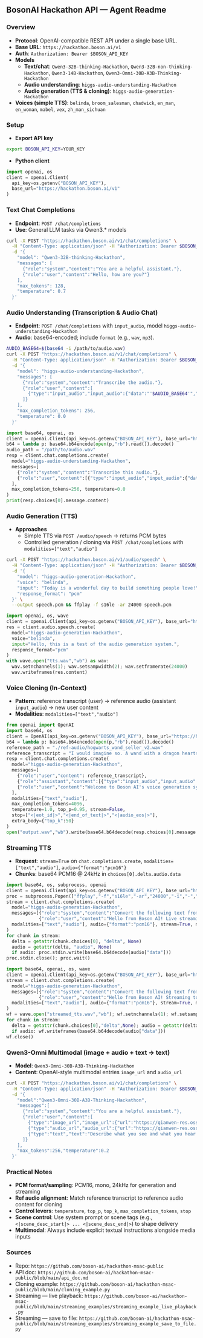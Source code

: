 ## BosonAI Hackathon API — Agent Readme

### Overview

- **Protocol**: OpenAI-compatible REST API under a single base URL.
- **Base URL**: `https://hackathon.boson.ai/v1`
- **Auth**: `Authorization: Bearer $BOSON_API_KEY`
- **Models**
  - **Text/chat**: `Qwen3-32B-thinking-Hackathon`, `Qwen3-32B-non-thinking-Hackathon`, `Qwen3-14B-Hackathon`, `Qwen3-Omni-30B-A3B-Thinking-Hackathon`
  - **Audio understanding**: `higgs-audio-understanding-Hackathon`
  - **Audio generation (TTS & cloning)**: `higgs-audio-generation-Hackathon`
- **Voices (simple TTS)**: `belinda`, `broom_salesman`, `chadwick`, `en_man`, `en_woman`, `mabel`, `vex`, `zh_man_sichuan`

### Setup

- **Export API key**
```bash
export BOSON_API_KEY=YOUR_KEY
```

- **Python client**
```python
import openai, os
client = openai.Client(
  api_key=os.getenv("BOSON_API_KEY"),
  base_url="https://hackathon.boson.ai/v1"
)
```

### Text Chat Completions

- **Endpoint**: `POST /chat/completions`
- **Use**: General LLM tasks via Qwen3.* models
```bash
curl -X POST "https://hackathon.boson.ai/v1/chat/completions" \
  -H "Content-Type: application/json" -H "Authorization: Bearer $BOSON_API_KEY" \
  -d '{
    "model": "Qwen3-32B-thinking-Hackathon",
    "messages": [
      {"role":"system","content":"You are a helpful assistant."},
      {"role":"user","content":"Hello, how are you?"}
    ],
    "max_tokens": 128,
    "temperature": 0.7
  }'
```

### Audio Understanding (Transcription & Audio Chat)

- **Endpoint**: `POST /chat/completions` with `input_audio`, model `higgs-audio-understanding-Hackathon`
- **Audio**: base64-encoded; include `format` (e.g., `wav`, `mp3`).
```bash
AUDIO_BASE64=$(base64 -i /path/to/audio.wav)
curl -X POST "https://hackathon.boson.ai/v1/chat/completions" \
  -H "Content-Type: application/json" -H "Authorization: Bearer $BOSON_API_KEY" \
  -d '{
    "model": "higgs-audio-understanding-Hackathon",
    "messages": [
      {"role":"system","content":"Transcribe the audio."},
      {"role":"user","content":[
        {"type":"input_audio","input_audio":{"data":"'$AUDIO_BASE64'","format":"wav"}}
      ]}
    ],
    "max_completion_tokens": 256,
    "temperature": 0.0
  }'
```

```python
import base64, openai, os
client = openai.Client(api_key=os.getenv("BOSON_API_KEY"), base_url="https://hackathon.boson.ai/v1")
b64 = lambda p: base64.b64encode(open(p,"rb").read()).decode()
audio_path = "/path/to/audio.wav"
resp = client.chat.completions.create(
  model="higgs-audio-understanding-Hackathon",
  messages=[
    {"role":"system","content":"Transcribe this audio."},
    {"role":"user","content":[{"type":"input_audio","input_audio":{"data": b64(audio_path), "format":"wav"}}]},
  ],
  max_completion_tokens=256, temperature=0.0
)
print(resp.choices[0].message.content)
```

### Audio Generation (TTS)

- **Approaches**
  - Simple TTS via `POST /audio/speech` → returns PCM bytes
  - Controlled generation / cloning via `POST /chat/completions` with `modalities=["text","audio"]`

```bash
curl -X POST "https://hackathon.boson.ai/v1/audio/speech" \
  -H "Content-Type: application/json" -H "Authorization: Bearer $BOSON_API_KEY" \
  -d '{
    "model": "higgs-audio-generation-Hackathon",
    "voice": "belinda",
    "input": "Today is a wonderful day to build something people love!",
    "response_format": "pcm"
  }' \
  --output speech.pcm && ffplay -f s16le -ar 24000 speech.pcm
```

```python
import openai, os, wave
client = openai.Client(api_key=os.getenv("BOSON_API_KEY"), base_url="https://hackathon.boson.ai/v1")
res = client.audio.speech.create(
  model="higgs-audio-generation-Hackathon",
  voice="belinda",
  input="Hello, this is a test of the audio generation system.",
  response_format="pcm"
)
with wave.open("tts.wav","wb") as wav:
  wav.setnchannels(1); wav.setsampwidth(2); wav.setframerate(24000)
  wav.writeframes(res.content)
```

### Voice Cloning (In-Context)

- **Pattern**: reference transcript (user) → reference audio (assistant `input_audio`) → new user content
- **Modalities**: `modalities=["text","audio"]`
```python
from openai import OpenAI
import base64, os
client = OpenAI(api_key=os.getenv("BOSON_API_KEY"), base_url="https://hackathon.boson.ai/v1")
b64 = lambda p: base64.b64encode(open(p,"rb").read()).decode()
reference_path = "./ref-audio/hogwarts_wand_seller_v2.wav"
reference_transcript = "I would imagine so. A wand with a dragon heartstring core ..."
resp = client.chat.completions.create(
  model="higgs-audio-generation-Hackathon",
  messages=[
    {"role":"user","content": reference_transcript},
    {"role":"assistant","content":[{"type":"input_audio","input_audio":{"data": b64(reference_path), "format":"wav"}}]},
    {"role":"user","content":"Welcome to Boson AI's voice generation system."}
  ],
  modalities=["text","audio"],
  max_completion_tokens=4096,
  temperature=1.0, top_p=0.95, stream=False,
  stop=["<|eot_id|>","<|end_of_text|>","<|audio_eos|>"],
  extra_body={"top_k":50}
)
open("output.wav","wb").write(base64.b64decode(resp.choices[0].message.audio.data))
```

### Streaming TTS

- **Request**: `stream=True` on `chat.completions.create`, `modalities=["text","audio"]`, `audio={"format":"pcm16"}`
- **Chunks**: base64 PCM16 @ 24kHz in `choices[0].delta.audio.data`

```python
import base64, os, subprocess, openai
client = openai.Client(api_key=os.getenv("BOSON_API_KEY"), base_url="https://hackathon.boson.ai/v1")
proc = subprocess.Popen(["ffplay","-f","s16le","-ar","24000","-i","-","-nodisp","-autoexit","-loglevel","error"], stdin=subprocess.PIPE)
stream = client.chat.completions.create(
  model="higgs-audio-generation-Hackathon",
  messages=[{"role":"system","content":"Convert the following text from the user into speech."},
            {"role":"user","content":"Hello from Boson AI! Live streaming test."}],
  modalities=["text","audio"], audio={"format":"pcm16"}, stream=True, max_completion_tokens=300
)
for chunk in stream:
  delta = getattr(chunk.choices[0], "delta", None)
  audio = getattr(delta, "audio", None)
  if audio: proc.stdin.write(base64.b64decode(audio["data"]))
proc.stdin.close(); proc.wait()
```

```python
import base64, openai, os, wave
client = openai.Client(api_key=os.getenv("BOSON_API_KEY"), base_url="https://hackathon.boson.ai/v1")
stream = client.chat.completions.create(
  model="higgs-audio-generation-Hackathon",
  messages=[{"role":"system","content":"Convert the following text from the user into speech."},
            {"role":"user","content":"Hello from Boson AI! Streaming to WAV test."}],
  modalities=["text","audio"], audio={"format":"pcm16"}, stream=True, max_completion_tokens=300
)
wf = wave.open("streamed_tts.wav","wb"); wf.setnchannels(1); wf.setsampwidth(2); wf.setframerate(24000)
for chunk in stream:
  delta = getattr(chunk.choices[0],"delta",None); audio = getattr(delta,"audio",None)
  if audio: wf.writeframes(base64.b64decode(audio["data"]))
wf.close()
```

### Qwen3-Omni Multimodal (image + audio + text → text)

- **Model**: `Qwen3-Omni-30B-A3B-Thinking-Hackathon`
- **Content**: OpenAI-style multimodal entries `image_url` and `audio_url`
```bash
curl -X POST "https://hackathon.boson.ai/v1/chat/completions" \
  -H "Content-Type: application/json" -H "Authorization: Bearer $BOSON_API_KEY" \
  -d '{
    "model":"Qwen3-Omni-30B-A3B-Thinking-Hackathon",
    "messages":[
      {"role":"system","content":"You are a helpful assistant."},
      {"role":"user","content":[
        {"type":"image_url","image_url":{"url":"https://qianwen-res.oss-cn-beijing.aliyuncs.com/Qwen3-Omni/demo/cars.jpg"}},
        {"type":"audio_url","audio_url":{"url":"https://qianwen-res.oss-cn-beijing.aliyuncs.com/Qwen3-Omni/demo/cough.wav"}},
        {"type":"text","text":"Describe what you see and what you hear in one sentence."}
      ]}
    ],
    "max_tokens":256,"temperature":0.2
  }'
```

### Practical Notes

- **PCM format/sampling**: PCM16, mono, 24kHz for generation and streaming
- **Ref audio alignment**: Match reference transcript to reference audio content for cloning
- **Control levers**: `temperature`, `top_p`, `top_k`, `max_completion_tokens`, `stop`
- **Scene control**: Use system prompt or scene tags (e.g., `<|scene_desc_start|> ... <|scene_desc_end|>`) to shape delivery
- **Multimodal**: Always include explicit textual instructions alongside media inputs

### Sources

- Repo: `https://github.com/boson-ai/hackathon-msac-public`
- API doc: `https://github.com/boson-ai/hackathon-msac-public/blob/main/api_doc.md`
- Cloning example: `https://github.com/boson-ai/hackathon-msac-public/blob/main/cloning_example.py`
- Streaming — live playback: `https://github.com/boson-ai/hackathon-msac-public/blob/main/streaming_examples/streaming_example_live_playback.py`
- Streaming — save to file: `https://github.com/boson-ai/hackathon-msac-public/blob/main/streaming_examples/streaming_example_save_to_file.py`


